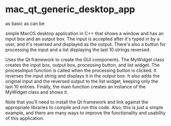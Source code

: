 # mac_qt_generic_desktop_app
as basic as can be

simple MacOS desktop application in C++ that shows a window and has an input box and an output box. The input is accepted after it's typed in by a user, and it's reversed and displayed as the output. There's also a button for processing the input and a list displaying the last 10 strings reversed.

Uses the Qt framework to create the GUI components. The MyWidget class creates the input box, output box, processing button, and list widget. The processInput function is called when the processing button is clicked. It reverses the input string and displays it in the output box. It also adds the original input and the reversed output to the list widget, keeping only the last 10 entries. Finally, the main function creates an instance of the MyWidget class and shows it.

Note that you'll need to install the Qt framework and link against the appropriate libraries to compile and run this code. Also, this is just a simple example, and there are many ways to improve the functionality and usability of this application.
